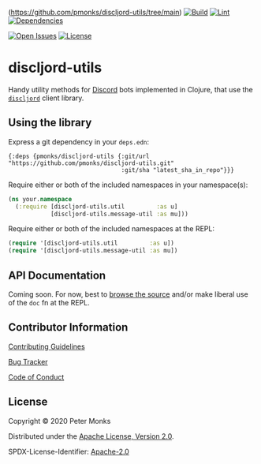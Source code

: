 (https://github.com/pmonks/discljord-utils/tree/main) [![Build](https://github.com/pmonks/discljord-utils/workflows/build/badge.svg?branch=main)](https://github.com/pmonks/discljord-utils/actions?query=workflow%3Abuild) [![Lint](https://github.com/pmonks/discljord-utils/workflows/lint/badge.svg?branch=main)](https://github.com/pmonks/discljord-utils/actions?query=workflow%3Alint) [![Dependencies](https://github.com/pmonks/discljord-utils/workflows/dependencies/badge.svg?branch=main)](https://github.com/pmonks/discljord-utils/actions?query=workflow%3Adependencies)

[![Open Issues](https://img.shields.io/github/issues/pmonks/discljord-utils.svg)](https://github.com/pmonks/discljord-utils/issues)
[![License](https://img.shields.io/github/license/pmonks/discljord-utils.svg)](https://github.com/pmonks/discljord-utils/blob/main/LICENSE)

# discljord-utils

Handy utility methods for [Discord](https://discord.com/) bots implemented in Clojure, that use the [`discljord`](https://github.com/IGJoshua/discljord) client library.

## Using the library

Express a git dependency in your `deps.edn`:

```edn
{:deps {pmonks/discljord-utils {:git/url "https://github.com/pmonks/discljord-utils.git"
                                :git/sha "latest_sha_in_repo"}}}
```

Require either or both of the included namespaces in your namespace(s):

```clojure
(ns your.namespace
  (:require [discljord-utils.util         :as u]
            [discljord-utils.message-util :as mu]))
```

Require either or both of the included namespaces at the REPL:

```clojure
(require '[discljord-utils.util         :as u])
(require '[discljord-utils.message-util :as mu])
```

## API Documentation

Coming soon.  For now, best to [browse the source](https://github.com/pmonks/discljord-utils) and/or make liberal use of the `doc` fn at the REPL.

## Contributor Information

[Contributing Guidelines](https://github.com/pmonks/discljord-utils/blob/main/.github/CONTRIBUTING.md)

[Bug Tracker](https://github.com/pmonks/discljord-utils/issues)

[Code of Conduct](https://github.com/pmonks/discljord-utils/blob/main/.github/CODE_OF_CONDUCT.md)

## License

Copyright © 2020 Peter Monks

Distributed under the [Apache License, Version 2.0](http://www.apache.org/licenses/LICENSE-2.0).

SPDX-License-Identifier: [Apache-2.0](https://spdx.org/licenses/Apache-2.0)

